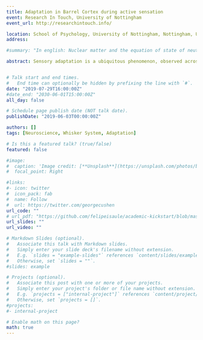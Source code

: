 ```yaml
---
title: Adaptation in Barrel Cortex during active sensation
event: Research In Touch, University of Nottingham
event_url: http://researchintouch.info/

location: School of Psychology, University of Nottingham, Nottingham, United Kingdom
address:

#summary: "In english: Nuclear matter and the equation of state of neutron stars"

abstract: Sensory adaptation is a ubiquitous phenomenon, observed across species and sensory modalities. Adaptation has been extensively studied in anaesthetised animals. However, tactile inputs are strongly shaped by the animal’s behaviour. It is not understood how adaptation changes the representation of sensory signals in awake, behaving animals. This work aims to address this question in the somatosensory cortex in behaving mice. For this, we performed electrophysiological recordings and simultaneous 3D imaging of the whiskers during a task where mice explore an object using their whiskers. This enabled us to measure both neural activity in barrel cortex and the sensory input from the whiskers. First, we found that neurons responded more to the first whisker-object contact on a trial than to later ones. Additionally, we found that both, the strength of touches and neural sensitivity to the strength of the touches decreased over time. These results suggest that both behavioural and neural adaptations occur during active sensation.


# Talk start and end times.
#   End time can optionally be hidden by prefixing the line with `#`.
date: "2019-07-29T16:00:00Z"
#date_end: "2030-06-01T15:00:00Z"
all_day: false

# Schedule page publish date (NOT talk date).
publishDate: "2019-06-03T00:00:00Z"

authors: []
tags: [Neuroscience, Whisker System, Adaptation]

# Is this a featured talk? (true/false)
featured: false

#image:
#  caption: 'Image credit: [**Unsplash**](https://unsplash.com/photos/bzdhc5b3Bxs)'
#  focal_point: Right

#links:
#- icon: twitter
#  icon_pack: fab
#  name: Follow
#  url: https://twitter.com/georgecushen
url_code: ""
# url_pdf: "https://github.com/felipeisaule/academic-kickstart/blob/master/static/files/talks/2016_UChileSeminar.pdf?raw=true"
url_slides: ""
url_video: ""

# Markdown Slides (optional).
#   Associate this talk with Markdown slides.
#   Simply enter your slide deck's filename without extension.
#   E.g. `slides = "example-slides"` references `content/slides/example-slides.md`.
#   Otherwise, set `slides = ""`.
#slides: example

# Projects (optional).
#   Associate this post with one or more of your projects.
#   Simply enter your project's folder or file name without extension.
#   E.g. `projects = ["internal-project"]` references `content/project/deep-learning/index.md`.
#   Otherwise, set `projects = []`.
#projects:
#- internal-project

# Enable math on this page?
math: true
---
```

